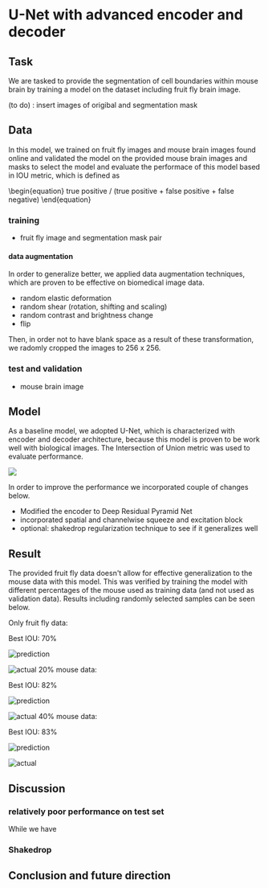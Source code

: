 # U-Net with advanced encoder and decoder

## Task

We are tasked to provide the segmentation of cell boundaries within mouse brain by training a model on the dataset including fruit fly brain image.

(to do) : insert images of origibal and segmentation mask

## Data

In this model, we trained on fruit fly images and mouse brain images found online and validated the model on the provided mouse brain images and masks to select the model and evaluate the performace of this model based in IOU metric, which is defined as 

\begin{equation}
true positive / (true positive + false positive + false negative)
\end{equation}


 
### training 

* fruit fly image and segmentation mask pair
#### data augmentation

In order to generalize better, we applied data augmentation techniques, which are proven to be effective on biomedical image data.

* random elastic deformation
* random shear (rotation, shifting and scaling)
* random contrast and brightness change
* flip

Then, in order not to have blank space as a result of these transformation, we radomly cropped the images to 256 x 256.

### test and validation 
* mouse brain image

## Model

As a baseline model, we adopted U-Net, which is characterized with encoder and decoder architecture, because this model is proven to be work well with biological images. 
The Intersection of Union metric was used to evaluate performance.

<img src = 'https://www.google.com/url?sa=i&source=images&cd=&ved=2ahUKEwiRn8_3z9TgAhUHJt8KHRNWA9EQjRx6BAgBEAU&url=https%3A%2F%2Fchatbotslife.com%2Fsmall-u-net-for-vehicle-detection-9eec216f9fd6&psig=AOvVaw0jyiZpwfc84_UmY9V5qKkV&ust=1551106435677334'>


In order to improve the performance we incorporated couple of changes below.



* Modified the encoder to Deep Residual Pyramid Net
* incorporated spatial and channelwise squeeze and excitation block
* optional: shakedrop regularization technique to see if it generalizes well

## Result

The provided fruit fly data doesn't allow for effective generalization to the mouse data with this model. This was verified by training the model with different percentages of the mouse used as training data (and not used as validation data). Results including randomly selected samples can be seen below.

Only fruit fly data:

Best IOU: 70%

![prediction](out_0_percent/test_out_0.png)

![actual](out_0_percent/test_true_0.png)
20% mouse data:

Best IOU: 82%

![prediction](out_20_percent/test_out_0.png)

![actual](out_20_percent/test_true_0.png)
40% mouse data:

Best IOU: 83%

![prediction](out_20_percent/test_out_0.png)

![actual](out_20_percent/test_true_0.png)

## Discussion

### relatively poor performance on test set
While we have 

### Shakedrop

## Conclusion and future direction
